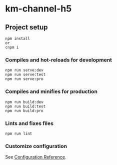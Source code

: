 # km-channel-h5

## Project setup
```
npm install
or
cnpm i
```

### Compiles and hot-reloads for development
```
npm run serve:dev
npm run serve:test
npm run serve:pro
```

### Compiles and minifies for production
```
npm run build:dev
npm run build:test
npm run build:pro
```

### Lints and fixes files
```
npm run lint
```

### Customize configuration
See [Configuration Reference](https://cli.vuejs.org/config/).
